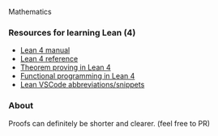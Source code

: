 Mathematics

### Resources for learning Lean (4)

- [Lean 4 manual](https://lean-lang.org/lean4/doc/)
- [Lean 4 reference](https://lean-lang.org/doc/reference/latest/)
- [Theorem proving in Lean 4](https://lean-lang.org/theorem_proving_in_lean4/title_page.html)
- [Functional programming in Lean 4](https://lean-lang.org/functional_programming_in_lean/)
- [Lean VSCode abbreviations/snippets](https://github.com/leanprover/vscode-lean4/blob/master/lean4-unicode-input/src/abbreviations.json)

### About

Proofs can definitely be shorter and clearer. (feel free to PR)


